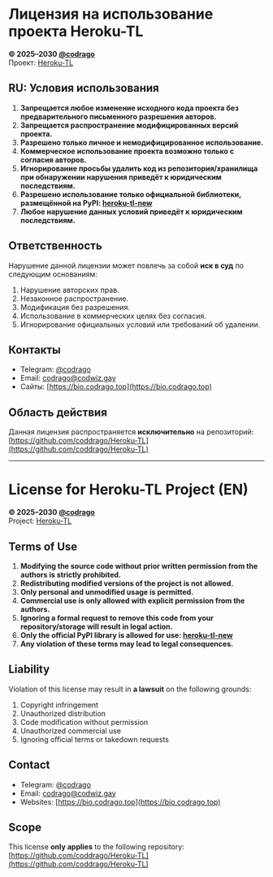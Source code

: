 # Лицензия на использование проекта Heroku-TL

**© 2025–2030 [@codrago](https://t.me/codrago)**  
Проект: [Heroku-TL](https://github.com/coddrago/Heroku-TL)

## RU: Условия использования

1. **Запрещается любое изменение исходного кода проекта без предварительного письменного разрешения авторов.**  
2. **Запрещается распространение модифицированных версий проекта.**  
3. **Разрешено только личное и немодифицированное использование.**  
4. **Коммерческое использование проекта возможно только с согласия авторов.**  
5. **Игнорирование просьбы удалить код из репозитория/хранилища при обнаружении нарушения приведёт к юридическим последствиям.**  
6. **Разрешено использование только официальной библиотеки, размещённой на PyPI: [heroku-tl-new](https://pypi.org/project/heroku-tl-new/)**  
7. **Любое нарушение данных условий приведёт к юридическим последствиям.**

## Ответственность

Нарушение данной лицензии может повлечь за собой **иск в суд** по следующим основаниям:

1. Нарушение авторских прав.  
2. Незаконное распространение.  
3. Модификация без разрешения.  
4. Использование в коммерческих целях без согласия.  
5. Игнорирование официальных условий или требований об удалении.

## Контакты

- Telegram: [@codrago](https://t.me/codrago)  
- Email: [codrago@codwiz.gay](mailto:codrago@codwiz.gay)  
- Сайты: [https://bio.codrago.top](https://bio.codrago.top)

## Область действия

Данная лицензия распространяется **исключительно** на репозиторий:  
[https://github.com/coddrago/Heroku-TL](https://github.com/coddrago/Heroku-TL)

---

# License for Heroku-TL Project (EN)

**© 2025–2030 [@codrago](https://t.me/codrago)**  
Project: [Heroku-TL](https://github.com/coddrago/Heroku-TL)

## Terms of Use

1. **Modifying the source code without prior written permission from the authors is strictly prohibited.**  
2. **Redistributing modified versions of the project is not allowed.**  
3. **Only personal and unmodified usage is permitted.**  
4. **Commercial use is only allowed with explicit permission from the authors.**  
5. **Ignoring a formal request to remove this code from your repository/storage will result in legal action.**  
6. **Only the official PyPI library is allowed for use: [heroku-tl-new](https://pypi.org/project/heroku-tl-new/)**  
7. **Any violation of these terms may lead to legal consequences.**

## Liability

Violation of this license may result in **a lawsuit** on the following grounds:

1. Copyright infringement  
2. Unauthorized distribution  
3. Code modification without permission  
4. Unauthorized commercial use  
5. Ignoring official terms or takedown requests

## Contact

- Telegram: [@codrago](https://t.me/codrago)  
- Email: [codrago@codwiz.gay](mailto:codrago@codwiz.gay)  
- Websites: [https://bio.codrago.top](https://bio.codrago.top)

## Scope

This license **only applies** to the following repository:  
[https://github.com/coddrago/Heroku-TL](https://github.com/coddrago/Heroku-TL)
